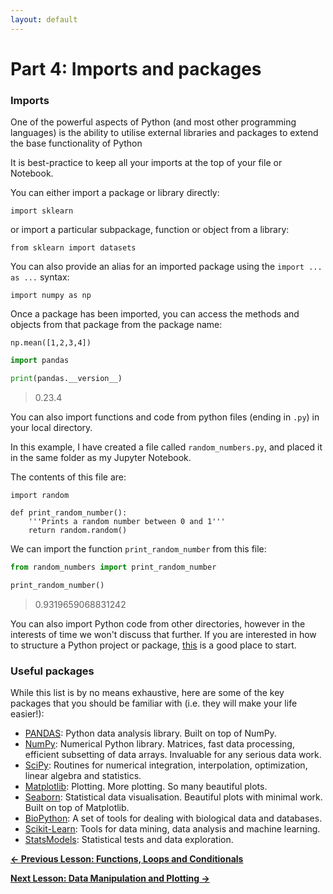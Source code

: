 ```yaml
---
layout: default
---
```

# Part 4: Imports and packages

### Imports

One of the powerful aspects of Python (and most other programming languages) is the ability to utilise external libraries and packages to extend the base functionality of Python

It is best-practice to keep all your imports at the top of your file or Notebook.

You can either import a package or library directly:

`import sklearn`

or import a particular subpackage, function or object from a library:

`from sklearn import datasets`

You can also provide an alias for an imported package using the `import ... as ...` syntax:

`import numpy as np`

Once a package has been imported, you can access the methods and objects from that package from the package name:

`np.mean([1,2,3,4])`


```python
import pandas

print(pandas.__version__)
```

>    0.23.4


You can also import functions and code from python files (ending in `.py`) in your local directory.

In this example, I have created a file called `random_numbers.py`, and placed it in the same folder as my Jupyter Notebook.

The contents of this file are:

```
import random

def print_random_number():
    '''Prints a random number between 0 and 1'''
    return random.random()
```

We can import the function `print_random_number` from this file:


```python
from random_numbers import print_random_number

print_random_number()
```




>    0.9319659068831242



You can also import Python code from other directories, however in the interests of time we won't discuss that further. If you are interested in how to structure a Python project or package, [this](https://docs.python.org/3/tutorial/modules.html#packages) is a good place to start.

### Useful packages

While this list is by no means exhaustive, here are some of the key packages that you should be familiar with (i.e. they will make your life easier!):

- [PANDAS](https://pandas.pydata.org/): Python data analysis library. Built on top of NumPy.
- [NumPy](https://numpy.org/): Numerical Python library. Matrices, fast data processing, efficient subsetting of data arrays. Invaluable for any serious data work.
- [SciPy](https://scipy.org/scipylib/): Routines for numerical integration, interpolation, optimization, linear algebra and statistics.
- [Matplotlib](https://matplotlib.org/): Plotting. More plotting. So many beautiful plots.
- [Seaborn](https://seaborn.pydata.org/): Statistical data visualisation. Beautiful plots with minimal work. Built on top of Matplotlib.
- [BioPython](https://biopython.org/): A set of tools for dealing with biological data and databases.
- [Scikit-Learn](https://scikit-learn.org/stable/): Tools for data mining, data analysis and machine learning.
- [StatsModels](https://www.statsmodels.org): Statistical tests and data exploration.

[**&#8592; Previous Lesson: Functions, Loops and Conditionals**](https://andrewguy.github.io/training/workshops/Intro_to_Python/lessons/03_functions-loops-and-conditionals)

[**Next Lesson: Data Manipulation and Plotting &#8594;**](https://andrewguy.github.io/training/workshops/Intro_to_Python/lessons/05_data-manipulation-and-plotting)
